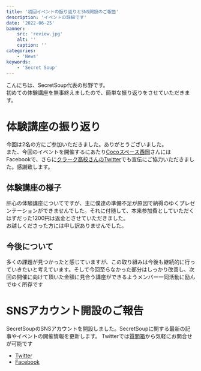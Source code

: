 ```yaml
---
title: '初回イベントの振り返りとSNS開設のご報告'
description: 'イベントの詳細です'
date: '2022-06-25'
banner:
    src: 'review.jpg'
    alt: ''
    caption: ''
categories:
    - 'News'
keywords:
    - 'Secret Soup'
---
```

こんにちは、SecretSoup代表の杉野です。  
初めての体験講座を無事終えましたので、簡単な振り返りをさせていただきます。

# 体験講座の振り返り
今回は2名の方にご参加いただきました。ありがとうございました。  
また、今回のイベントを開催するにあたり[Cocoスペース西岡](https://www.cocospace.biz/)さんにはFacebookで、さらに[クラーク高校さんのTwitter](https://twitter.com/clarksapporo)でも宣伝にご協力いただきました。感謝致します。

## 体験講座の様子
肝心の体験講座についてですが、主に僕達の準備不足が原因で納得のゆくプレゼンテーションができませんでした。それに付随して、本来参加費としていただくはずだった1200円は返金とさせていただきました。  
お越しくださった方には申し訳ありませんでした。

## 今後について
多くの課題が見つかったと感じていますが、この取り組みは今後も継続的に行っていきたいと考えています。そして今回至らなかった部分はしっかり改善し、次回の開催に向けて頂いた金額に見合う講座ができるようメンバー一同活動に励んでゆく所存です

# SNSアカウント開設のご報告
SecretSoupのSNSアカウントを開設しました。SecretSoupに関する最新の記事やイベントの開催情報を更新します。
Twitterでは[質問箱](https://querie.me/user/secretsoup_)から気軽にお問合せが可能です
- [Twitter](https://twitter.com/secretsoup_)
- [Facebook](https://www.facebook.com/secretsoup.org/)